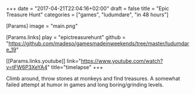 +++
date = "2017-04-21T22:04:16+02:00"
draft = false
title = "Epic Treasure Hunt"
categories = ["games", "ludumdare", "in 48 hours"]

[Params]
image = "main.png"

[Params.links]
play = "epictreasurehunt"
github = "https://github.com/madeso/gamesmadeinweekends/tree/master/ludumdare_19"

[[Params.links.youtube]]
link="https://www.youtube.com/watch?v=tFW6P3XeYA4"
title="timelapse"
+++

Climb around, throw stones at monkeys and find treasures. A somewhat failed attempt at humor in games and long boring/grinding levels.
